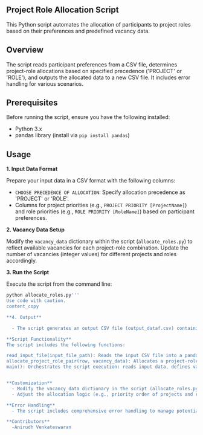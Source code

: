 ## Project Role Allocation Script

This Python script automates the allocation of participants to project roles based on their preferences and predefined vacancy data.

## Overview

The script reads participant preferences from a CSV file, determines project-role allocations based on specified precedence ('PROJECT' or 'ROLE'), and outputs the allocated data to a new CSV file. It includes error handling for various scenarios.

## Prerequisites

Before running the script, ensure you have the following installed:

- Python 3.x
- pandas library (install via `pip install pandas`)

## Usage

**1. Input Data Format**

Prepare your input data in a CSV format with the following columns:

  - `CHOOSE PRECEDENCE OF ALLOCATION`: Specify allocation precedence as 'PROJECT' or 'ROLE'.
  - Columns for project priorities (e.g., `PROJECT PRIORITY [ProjectName]`) and role priorities (e.g., `ROLE PRIORITY [RoleName]`) based on participant preferences.

**2. Vacancy Data Setup**

Modify the `vacancy_data` dictionary within the script (`allocate_roles.py`) to reflect available vacancies for each project-role combination. Update the number of vacancies (integer values) for different projects and roles accordingly.

**3. Run the Script**

Execute the script from the command line:

```bash
python allocate_roles.py'''
Use code with caution.
content_copy

**4. Output**

  - The script generates an output CSV file (output_dataf.csv) containing the allocated project-role pairs based on the allocation logic and vacancy data.

**Script Functionality**
The script includes the following functions:

read_input_file(input_file_path): Reads the input CSV file into a pandas DataFrame and handles potential errors like file not found, empty data, and other exceptions.
allocate_project_role_pair(row, vacancy_data): Allocates a project-role pair based on the specified allocation precedence for each participant in the input data. It iterates over project and role priorities to select and allocate available roles based on vacancy data.
main(): Orchestrates the script execution: reads input data, defines vacancy data, allocates project-role pairs using the provided function, and writes the allocated data to a new CSV file.


**Customization**
  - Modify the vacancy_data dictionary in the script (allocate_roles.py) to reflect your project-specific vacancy data for different projects and roles.
  - Adjust the allocation logic (e.g., priority order of projects and roles) within the allocate_project_role_pair function based on your specific allocation requirements.

**Error Handling**
  - The script includes comprehensive error handling to manage potential issues during file reading, allocation processing, and other unexpected exceptions encountered during execution.

**Contributors**
  -Anirudh Venkateswaran
